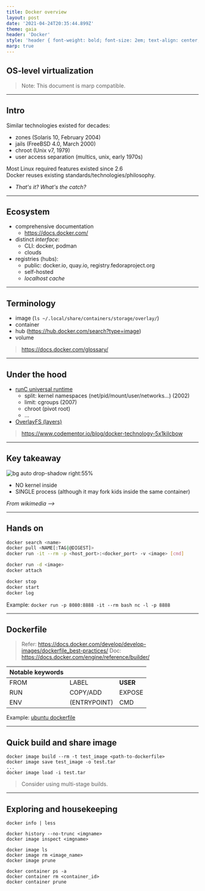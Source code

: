 ```yaml
---
title: Docker overview
layout: post
date: '2021-04-24T20:35:44.899Z'
theme: gaia
header: 'Docker'
style: 'header { font-weight: bold; font-size: 2em; text-align: center; }'
marp: true
---
```


## OS-level virtualization

> Note: This document is marp compatible.

---

## Intro

Similar technologies existed for decades:

* zones (Solaris 10, February 2004)
* jails (FreeBSD 4.0, March 2000)
* chroot (Unix v7, 1979)
* user access separation (multics, unix, early 1970s)

Most Linux required features existed since 2.6  
Docker reuses existing standards/technologies/philosophy.

* _That's it? What's the catch?_

---

## Ecosystem
- comprehensive documentation  
  - https://docs.docker.com/
- distinct *interface*:
  - CLI: docker, podman
  - clouds
- registries (hubs):
  - public: docker.io, quay.io, registry.fedoraproject.org
  - self-hosted
  - _localhost cache_

---

## Terminology
- image (`ls ~/.local/share/containers/storage/overlay/`)
- container
- hub (https://hub.docker.com/search?type=image)
- volume

> https://docs.docker.com/glossary/

---

## Under the hood

- [runC universal runtime](https://www.docker.com/blog/runc/)
  - split: kernel namespaces (net/pid/mount/user/networks...) (2002)
  - limit: cgroups (2007)
  - chroot (pivot root)
  - ...
- [OverlayFS (layers)](https://docs.docker.com/storage/storagedriver/overlayfs-driver/)

> https://www.codementor.io/blog/docker-technology-5x1kilcbow

---

## Key takeaway
![bg auto drop-shadow right:55%](https://upload.wikimedia.org/wikipedia/commons/0/09/Docker-linux-interfaces.svg)

- NO kernel inside
- SINGLE process (although it may fork kids inside the same container)


_From wikimedia -->_

---

## Hands on
```bash
docker search <name>
docker pull <NAME[:TAG|@DIGEST]>
docker run -it --rm -p <host_port>:<docker_port> -v <image> [cmd]

docker run -d <image>
docker attach

docker stop
docker start
docker log
```

Example: `docker run -p 8080:8888 -it --rm bash nc -l -p 8888`

---

## Dockerfile
> Refer: https://docs.docker.com/develop/develop-images/dockerfile_best-practices/
> Doc: https://docs.docker.com/engine/reference/builder/

| Notable keywords | | |
---|---|---
FROM | LABEL | **USER**
RUN | COPY/ADD | EXPOSE
ENV | (ENTRYPOINT) | CMD

Example: [ubuntu dockerfile](https://github.com/dockerfile/ubuntu/blob/master/Dockerfile)

---

## Quick build and share image

```
docker image build --rm -t test_image <path-to-dockerfile>
docker image save test_image -o test.tar
...
docker image load -i test.tar
```

> Consider using multi-stage builds.

---

## Exploring and housekeeping
```
docker info | less
```
```
docker history --no-trunc <imgname>
docker image inspect <imgname>
```
```
docker image ls
docker image rm <image_name>
docker image prune
```
```
docker container ps -a
docker container rm <container_id>
docker container prune
```
